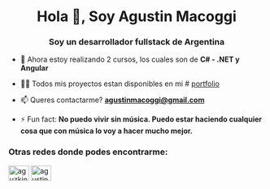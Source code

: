 <h1 align="center">Hola 👋, Soy Agustin Macoggi</h1>
<h3 align="center">Soy un desarrollador fullstack de Argentina</h3>

- 🌱 Ahora estoy realizando 2 cursos, los cuales son de **C# - .NET y Angular**

- 👨‍💻 Todos mis proyectos estan disponibles en mi # [portfolio](https://aguzkind.dev.ar)

- 📫 Queres contactarme? **agustinmacoggi@gmail.com**

- ⚡ Fun fact: **No puedo vivir sin música. Puedo estar haciendo cualquier cosa que con música lo voy a hacer mucho mejor.**

<h3 align="left">Otras redes donde podes encontrarme:</h3>
<p align="left">
<a href="https://twitter.com/aguzkind" target="blank"><img align="center" src="https://raw.githubusercontent.com/rahuldkjain/github-profile-readme-generator/master/src/images/icons/Social/twitter.svg" alt="aguzkind" height="30" width="40" /></a>
<a href="https://linkedin.com/in/agustinmacoggi" target="blank"><img align="center" src="https://raw.githubusercontent.com/rahuldkjain/github-profile-readme-generator/master/src/images/icons/Social/linked-in-alt.svg" alt="agustinmacoggi" height="30" width="40" /></a>
</p>

